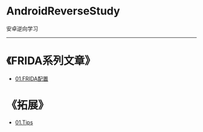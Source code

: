 # AndroidReverseStudy
安卓逆向学习

---

# 《FRIDA系列文章》
- [01.FRIDA配置](FRIDA/A01/README.md)


# 《拓展》
- [01.Tips](TIPS/README.md)